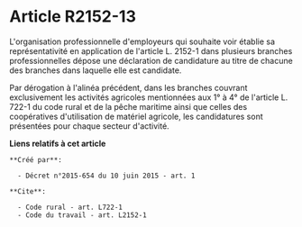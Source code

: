 # Article R2152-13

L'organisation professionnelle d'employeurs qui souhaite voir établie sa représentativité en application de l'article L.
2152-1 dans plusieurs branches professionnelles dépose une déclaration de candidature au titre de chacune des branches dans
laquelle elle est candidate. 

Par dérogation à l'alinéa précédent, dans les branches couvrant exclusivement les activités agricoles mentionnées aux 1° à 4°
de l'article L. 722-1 du code rural et de la pêche maritime ainsi que celles des coopératives d'utilisation de matériel
agricole, les candidatures sont présentées pour chaque secteur d'activité.

**Liens relatifs à cet article**

	**Créé par**:

	  - Décret n°2015-654 du 10 juin 2015 - art. 1

	**Cite**:

	  - Code rural - art. L722-1
	  - Code du travail - art. L2152-1
